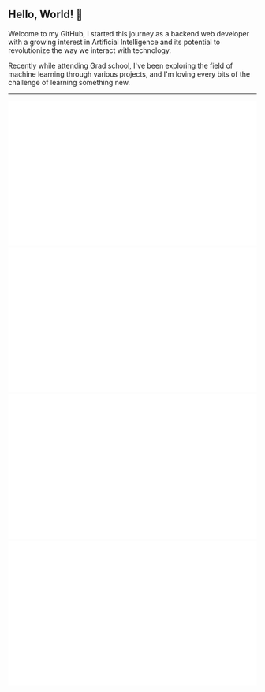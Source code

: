 ## Hello, World! 👋

Welcome to my GitHub, I started this journey as a backend web developer with a growing interest in Artificial Intelligence and its potential to revolutionize the way we interact with technology.

Recently while attending Grad school, I've been exploring the field of machine learning through various projects, and I'm loving every bits of the challenge of learning something new.

---

![](https://raw.githubusercontent.com/nvd-dev/personal-github-statistics/master/generated/overview.svg#gh-dark-mode-only)
![](https://raw.githubusercontent.com/nvd-dev/personal-github-statistics/master/generated/overview.svg#gh-light-mode-only)
![](https://raw.githubusercontent.com/nvd-dev/personal-github-statistics/master/generated/languages.svg#gh-dark-mode-only)
![](https://raw.githubusercontent.com/nvd-dev/personal-github-statistics/master/generated/languages.svg#gh-light-mode-only)
